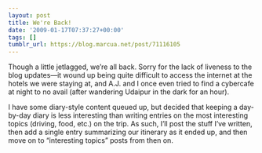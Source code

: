 ```yaml
---
layout: post
title: We're Back!
date: '2009-01-17T07:37:27+00:00'
tags: []
tumblr_url: https://blog.marcua.net/post/71116105
---
```

Though a little jetlagged, we’re all back. Sorry for the lack of liveness to the blog updates—it wound up being quite difficult to access the internet at the hotels we were staying at, and A.J. and I once even tried to find a cybercafe at night to no avail (after wandering Udaipur in the dark for an hour).

I have some diary-style content queued up, but decided that keeping a day-by-day diary is less interesting than writing entries on the most interesting topics (driving, food, etc.) on the trip. As such, I’ll post the stuff I’ve written, then add a single entry summarizing our itinerary as it ended up, and then move on to “interesting topics” posts from then on.

